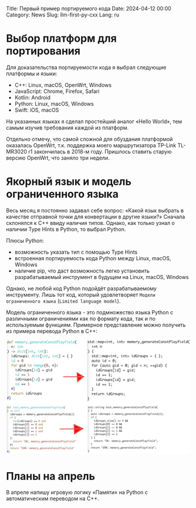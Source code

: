 Title: Первый пример портируемого кода
Date: 2024-04-12 00:00
Category: News
Slug: llm-first-py-cxx
Lang: ru

# Выбор платформ для портирования

Для доказательства портируемости кода я выбрал следующие платформы и языки:

* C++: Linux, macOS, OpenWrt, Windows
* JavaScript: Chrome, Firefox, Safari
* Kotlin: Android
* Python: Linux, macOS, Windows
* Swift: iOS, macOS

На указанных языках я сделал простейший аналог «Hello World», тем самым изучив требования каждой из платформ.

Отдельно отмечу, что самой сложной для обуздания платформой оказалась OpenWrt, т.к. поддержка моего маршрутизатора TP-Link TL-MR3020 r1 закончилась в 2018-м году. Пришлось ставить старую версию OpenWrt, что заняло три недели.

# Якорный язык и модель ограниченного языка

Весь месяц я постоянно задавал себе вопрос: «Какой язык выбрать в качестве отправной точки для конвертации в другие языки?» Сначала склонялся к C++ ввиду наличия типов. Однако, как только узнал о наличии Type Hints в Python, то выбрал Python.

Плюсы Python:
* возможность указать тип с помощью Type Hints
* встроенная портируемость кода Python между Linux, macOS, Windows
* наличие pip, что даст возможность легко установить разрабатываемый инструмент в будущем на Linux, macOS, Windows

Однако, не любой код Python подойдёт разрабатываемому инструменту. Лишь тот код, который удовлетворяет `Модели ограниченного языка` (`Limited language model`).

Модель ограниченного языка - это подмножество языка Python с различными ограничениями как по формату кода, так и по используемым функциям. Примерное представление можно получить из примера перевода Python в C++:

![Пример перевода Python в C++][pycxx]

# Планы на апрель

В апреле напишу игровую логику «Памяти» на Python с автоматическим переводом на C++.

[pycxx]: ../../images/2024_llm-first-py-cxx.jpg
